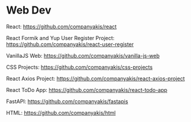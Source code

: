# Web Dev 

React:
https://github.com/companyakis/react

React Formik and Yup User Register Project:
https://github.com/companyakis/react-user-register

VanillaJS Web:
https://github.com/companyakis/vanilla-js-web

CSS Projects:
https://github.com/companyakis/css-projects

React Axios Project:
https://github.com/companyakis/react-axios-project

React ToDo App:
https://github.com/companyakis/react-todo-app

FastAPI:
https://github.com/companyakis/fastapis

HTML:
https://github.com/companyakis/html
